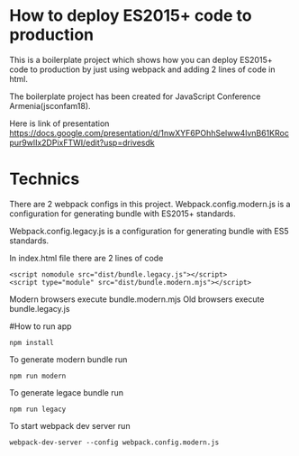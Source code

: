 # How to deploy ES2015+ code to production

This is a boilerplate project which shows how you can deploy ES2015+ code to production by just using webpack and adding 2 lines of code in html.

The boilerplate project has been created for JavaScript Conference Armenia(jsconfam18).

Here is link of presentation
https://docs.google.com/presentation/d/1nwXYF6POhhSelww4lvnB61KRocpur9wlIx2DPixFTWI/edit?usp=drivesdk

# Technics

There are 2 webpack configs in this project.
Webpack.config.modern.js is a configuration for generating bundle with ES2015+ standards.


Webpack.config.legacy.js is a configuration for generating bundle with ES5 standards.

In index.html file there are 2 lines of code

```
<script nomodule src="dist/bundle.legacy.js"></script>
<script type="module" src="dist/bundle.modern.mjs"></script>
```

Modern browsers execute bundle.modern.mjs
Old browsers execute bundle.legacy.js

#How to run app

```
npm install
```

To generate modern bundle run
```
npm run modern
```

To generate legace bundle run
```
npm run legacy
```

To start webpack dev server run
```
webpack-dev-server --config webpack.config.modern.js
